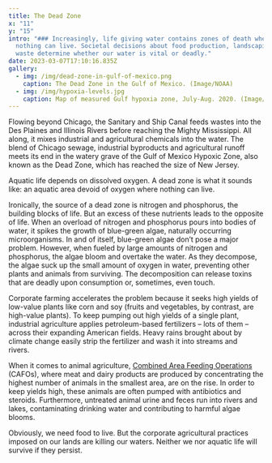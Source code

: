 ```yaml
---
title: The Dead Zone
x: "11"
y: "15"
intro: "### Increasingly, life giving water contains zones of death where
  nothing can live. Societal decisions about food production, landscaping and
  waste determine whether our water is vital or deadly."
date: 2023-03-07T17:10:16.835Z
gallery:
  - img: /img/dead-zone-in-gulf-of-mexico.png
    caption: The Dead Zone in the Gulf of Mexico. (Image/NOAA)
  - img: /img/hypoxia-levels.jpg
    caption: Map of measured Gulf hypoxia zone, July-Aug. 2020. (Image/LUMCON/NOAA)
---
```

Flowing beyond Chicago, the Sanitary and Ship Canal feeds wastes into the Des Plaines and Illinois Rivers before reaching the Mighty Mississippi. All along, it mixes industrial and agricultural chemicals into the water. The blend of Chicago sewage, industrial byproducts and agricultural runoff meets its end in the watery grave of the Gulf of Mexico Hypoxic Zone, also known as the Dead Zone, which has reached the size of New Jersey.

Aquatic life depends on dissolved oxygen. A dead zone is what it sounds like: an aquatic area devoid of oxygen where nothing can live.

Ironically, the source of a dead zone is nitrogen and phosphorus, the building blocks of life. But an excess of these nutrients leads to the opposite of life. When an overload of nitrogen and phosphorus pours into bodies of water, it spikes the growth of blue-green algae, naturally occurring microorganisms. In and of itself, blue-green algae don’t pose a major problem. However, when fueled by large amounts of nitrogen and phosphorus, the algae bloom and overtake the water. As they decompose, the algae suck up the small amount of oxygen in water, preventing other plants and animals from surviving. The decomposition can release toxins that are deadly upon consumption or, sometimes, even touch.

Corporate farming accelerates the problem because it seeks high yields of low-value plants like corn and soy (fruits and vegetables, by contrast, are high-value plants). To keep pumping out high yields of a single plant, industrial agriculture applies petroleum-based fertilizers – lots of them – across their expanding American fields. Heavy rains brought about by climate change easily strip the fertilizer and wash it into streams and rivers.  

When it comes to animal agriculture, [Combined Area Feeding Operations](https://www.sierraclub.org/michigan/why-are-cafos-bad) (CAFOs), where meat and dairy products are produced by concentrating the highest number of animals in the smallest area, are on the rise. In order to keep yields high, these animals are often pumped with antibiotics and steroids. Furthermore, untreated animal urine and feces run into rivers and lakes, contaminating drinking water and contributing to harmful algae blooms.

Obviously, we need food to live. But the corporate agricultural practices imposed on our lands are killing our waters. Neither we nor aquatic life will survive if they persist.
